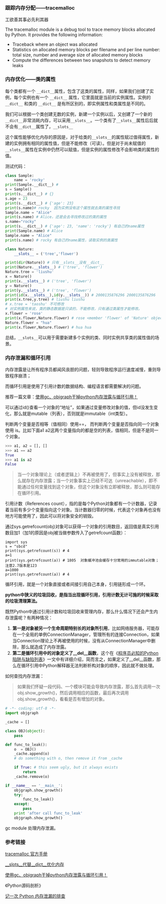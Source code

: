 

### 跟踪内存分配——tracemalloc

工欲善其事必先利其器

The tracemalloc module is a debug tool to trace memory blocks allocated by Python. It provides the following information:

- Traceback where an object was allocated
- Statistics on allocated memory blocks per filename and per line number: total size, number and average size of allocated memory blocks
- Compute the differences between two snapshots to detect memory leaks

### 内存优化——类的属性

每个类都有一个 `__dict__`属性，包含了这类的属性，同样，如果我们创建了实例，每个实例也有一个 `__dict__` 属性，它里面就是当前的实例属性。实例的 `__dict__` 和类的 `__dict__` 是有所区别的，即实例属性和类属性是不同的。

我们可以根据一个类创建无数的实例，新建一个实例以后，又创建了一个新的 `__dict__`非常消耗内存，可以采用`__slots__`。一个类有了`__slots__`属性后后就不会有`__dict__`属性了，`__slots__`

这个属性能够优化内存的原因是，对于给类的`__slots__`的属性赋过值得属性，新建的实例拥有相同的属性值，但是不能修改（可读）。但是对于尚未赋值的`__slots__`属性在实例中仍然可以赋值，但是实例的属性修改不会影响类的属性的值。

测试代码：

```python
class Sample:
    name = 'rocky'
print(Sample.__dict__) # 
s = Sample()  
print(s.__dict__) # {}
s.age = 23
print(s.__dict__) # {'age': 23}
print(s.name)# rocky  因为实例没有这个属性就去类的属性寻找
Sample.name = "Alice"  
print(s.name) # Alice，还是会去寻找修改过的类的属性
s.name="rocky"
print(s.__dict__) # {'age': 23, 'name': 'rocky'} 有自己的name属性
print(Sample.name) # Alice
Sample.name = "Alice" 
print(s.name) # rocky 有自己的name属性，读取实例的类属性
```

```python
class Nature:
    __slots__ = ('tree','flower')

print(dir(Nature)) # 只有__slots__没有__dict__
print(Nature.__slots__) # ('tree', 'flower')
Nature.tree = 'liushu'
x = Nature()
print(x.__slots__) # ('tree', 'flower')
y = Nature()
print(y.__slots__) # ('tree', 'flower')
print(id(x.__slots__),id(y.__slots__)) # 2000135876296 2000135876296
print(x.tree,y.tree) # liushu liushu
# x.tree = 'taoshu' 不可修改
# 对实例属性来说，类的静态数据是只读的，不能修改，只有通过类属性才能修改。
x.flower = 'rose'
print(x.flower,Nature.flower) # rose <member 'flower' of 'Nature' objects>
Nature.flower = "hua"
print(x.flower,Nature.flower) # hua hua
```

总结，`__slots__`可以用于需要新建多个实例的类、同时实例共享类的属性值的场景。

### 内存泄漏和循环引用

内存泄露是让所有程序员都闻风丧胆的问题，轻则导致程序运行速度减慢，重则导致程序崩溃；

而循环引用是使用了引用计数的数据结构、编程语言都需要解决的问题。

推荐一篇文章：[使用gc、objgraph干掉python内存泄露与循环引用！](https://www.cnblogs.com/xybaby/p/7491656.html)

可以通过id()查看一个对象的“地址”，如果通过变量修改对象的值，但id没发生变化，那么就是mutable（列表），否则就是immutable（int类型）。

判断两个变量是否相等（值相同）使用==， 而判断两个变量是否指向同一个对象使用 is。比如下面a1 a2这两个变量指向的都是空的列表，值相同，但是不是同一个对象。

```python
>>> a1, a2 = [], []
>>> a1 == a2
True
>>> a1 is a2
False
```

> 当一个对象理论上（或者逻辑上）不再被使用了，但事实上没有被释放，那么就存在内存泄露；当一个对象事实上已经不可达（unreachable），即不能通过任何变量找到这个对象，但这个对象没有立即被释放，那么则可能存在循环引用。

引用计数（References count），指的是每个Python对象都有一个计数器，记录着当前有多少个变量指向这个对象。当计数器归零的时候，代表这个对象再也没有地方可能使用了，因此可以将对象安全的销毁。

通过sys.getrefcount(obj)对象可以获得一个对象的引用数目，返回值是真实引用数目加1（加1的原因是obj被当做参数传入了getrefcount函数）：

```
import sys
s = "sbcd"
print(sys.getrefcount(s)) # 4
a=1
print(sys.getrefcount(a)) # 1805  对象缓冲池会缓存十分常用的immutable对象；注意2.7版本是123
a=1000
print(sys.getrefcount(a)) # 4 
```

循环引用，就是一个对象直接或者间接引用自己本身，引用链形成一个环。

**python中狭义的垃圾回收，是指当出现循环引用，引用计数无计可施的时候采取的垃圾清理算法。**

既然Python中通过引用计数和垃圾回收来管理内存，那么什么情况下还会产生内存泄露呢？有两种情况：

1. **第一是对象被另一个生命周期特别长的对象所引用**，比如网络服务器，可能存在一个全局的单例ConnectionManager，管理所有的连接Connection，如果当Connection理论上不再被使用的时候，没有从ConnectionManager中删除，那么就造成了内存泄露。
2. **第二是循环引用中的对象定义了__del__函数**，这个在《[程序员必知的Python陷阱与缺陷列表](http://www.cnblogs.com/xybaby/p/7183854.html)》一文中有详细介绍，简而言之，如果定义了__del__函数，那么在循环引用中Python解释器无法判断析构对象的顺序，因此就不做处理。

如何查找内存泄漏：

> 如果我们怀疑一段代码、一个模块可能会导致内存泄露，那么首先调用一次obj.show_growth()，然后调用相应的函数，最后再次调用obj.show_growth()，看看是否有增加的对象。

```python
# -*- coding: utf-8 -*-
import objgraph

_cache = []

class OBJ(object):
    pass

def func_to_leak():
    o  = OBJ()
    _cache.append(o)
    # do something with o, then remove it from _cache 

    if True: # this seem ugly, but it always exists
        return 
    _cache.remove(o)

if __name__ == '__main__':
    objgraph.show_growth()
    try:
        func_to_leak()
    except:
        pass
    print 'after call func_to_leak'
    objgraph.show_growth()
```

gc module 处理内存泄漏。

### 参考链接

[tracemalloc 官方手册](https://docs.python.org/3/library/tracemalloc.html)

[__slots__代替__dict__优化内存](https://zhuanlan.zhihu.com/p/43114510)

[使用gc、objgraph干掉python内存泄露与循环引用！](https://www.cnblogs.com/xybaby/p/7491656.html)

《Python源码剖析》

[](https://jackywu.github.io/articles/python%E5%86%85%E5%AD%98%E6%B3%84%E9%9C%B2%E8%B0%83%E8%AF%95%E6%8C%87%E5%AF%BC%E6%80%9D%E6%83%B3/)

[记一次 Python 内存泄漏的排查](http://cosven.me/blogs/54)